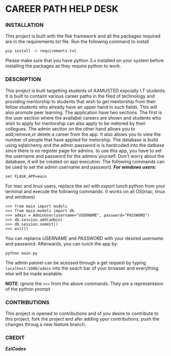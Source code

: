 # CAREER PATH HELP DESK

### INSTALLATION 
 This project is built with the flsk framework and all the packages required are in the requirements.txt file. Run the following command to install 
 ```
 pip install -r requirements.txt
 ```
 Please make sure that you have python 3.x installed on your system before installing the packages as they require python to work.
 
 ### DESCRIPTION 
 This project is built targetting students of AAMUSTED espcially I.T students. It is built to containt various career paths in the filed of technology and providing mentorship to students that wish to get mentorship from their fellow students who already have an upper hand in such fields. This will also promote peer learning. The application have two sections. The first is the user section where the availabel careers are shown and students who wish to apply for mentorship can also apply to be metored by their collegues. The admin section on the other hand allows you to add,remove,or delete a career from the app. It also allows you to view the number of people that have applied for metorship. The database is build using sqlalchemy and the admin password is is hardcoded into the datbase since there is no register page for admins. to use this app, you have to set the username and password for the admins yourself. Don't worry about the database, it will be created on app execution. The following commands can be used to set the admin username and password.
***For windows users:*** 
```
set FLASK_APP=main
```
For mac and linux users, replace the *set* with *export* 
lunch python from your terminal and execute the following commands. It works on all OS(mac, linux and windows) 
 ```
 >>> from main import models 
 >>> from main.models import db
 >>> admin = AdminUser(username="USERNAME", password="PASSWORD")
 >>> db.session.add(admin)
 >>> db.session.sommit()
 >>> exit()
 ```
 You can replarce *USERNAME* and *PASSWORD* with your desired username and password. Afterwards, you can lunch the app by:
 ```
 python main.py
 ```
 The admin pannel can be acessed through a get request by typing ```localhost:5000/admin``` into the seach bar of your browser and everything else will be made available.

**NOTE**: ignore the ```>>>``` from the above commands. They are a representaion of the python prompt
 
 ### CONTRIBUTIONS
 This project is opened to contributions and of you desire to contribute to this project, fork the project and afer adding ypur contributions, push the changes throug a new feature branch.
 
 ### CREDIT
 ***EziCodes***
